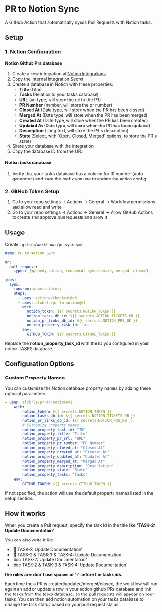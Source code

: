# PR to Notion Sync

A GitHub Action that automatically syncs Pull Requests with Notion tasks.

## Setup

### 1. Notion Configuration

#### Notion Github Prs database

1. Create a new integration at [Notion Integrations](https://www.notion.so/my-integrations)
2. Copy the Internal Integration Secret
3. Create a database in Notion with these properties:
   - **Title** (Title)
   - **Tasks** (Relation to your tasks database)
   - **URL** (url type, will store the url to the PR)
   - **PR Number** (number, will store the pr number)
   - **Closed At** (Date type, will store when the PR has been closed)
   - **Merged At** (Date type, will store when the PR has been merged)
   - **Created At** (Date type, will store when the PR has been created)
   - **Updated At** (Date type, will store when the PR has been updated)
   - **Description** (Long text, will store the PR's description)
   - **State** (Select, with 'Open, Closed, Merged' options, to store the PR's state)
4. Share your database with the integration
5. Copy the database ID from the URL

#### Notion tasks database

1. Verify that your tasks database has a column for ID number (auto generated) and save the prefix you use to update the action config

### 2. GitHub Token Setup

1. Go to your repo settings -> Actions -> General -> Workflow permissions and allow read and write
2. Go to your repo settings -> Actions -> General -> Allow GitHub Actions to create and approve pull requests and allow it

## Usage

Create `.github/workflows/pr-sync.yml`:

```yaml
name: PR to Notion Sync

on:
  pull_request:
    types: [opened, edited, reopened, synchronize, merged, closed]

jobs:
  sync:
    runs-on: ubuntu-latest
    steps:
      - uses: actions/checkout@v3
      - uses: alxbrla/pr-to-notion@v1
        with:
          notion_token: ${{ secrets.NOTION_TOKEN }}
          notion_tasks_db_id: ${{ secrets.NOTION_TICKETS_DB }}
          notion_pr_links_db_id: ${{ secrets.NOTION_PRS_DB }}
          notion_property_task_id: "ID"
        env:
          GITHUB_TOKEN: ${{ secrets.GITHUB_TOKEN }}
```

Replace the **notion_property_task_id** with the ID you configured in your notion TASKS database.

## Configuration Options

### Custom Property Names

You can customize the Notion database property names by adding these optional parameters:

```yaml
- uses: alxbrla/pr-to-notion@v1
    with:
        notion_token: ${{ secrets.NOTION_TOKEN }}
        notion_tasks_db_id: ${{ secrets.NOTION_TICKETS_DB }}
        notion_pr_links_db_id: ${{ secrets.NOTION_PRS_DB }}
        # Customize property names
        notion_property_task_id: "ID"
        notion_property_title: "Title"
        notion_property_pr_url: "URL"
        notion_property_pr_number: "PR Number"
        notion_property_closed_at: "Closed At"
        notion_property_created_at: "Created At"
        notion_property_updated_at: "Updated At"
        notion_property_merged_at: "Merged At"
        notion_property_description: "Description"
        notion_property_state: "State"
        notion_property_tasks: "Tasks"
    env:
        GITHUB_TOKEN: ${{ secrets.GITHUB_TOKEN }}
```

If not specified, the action will use the default property names listed in the setup section.

## How it works

When you create a Pull request, specify the task Id in the title like **'TASK-2: Update Documentation'**

You can also write it like:

- '📝 TASK-2: Update Documentation'
- '📝 TASK-2 & TASK-3 & TASK-4: Update Documentation'
- 'doc TASK-2: Update Documentation'
- 'doc TASK-2 & TASK-3 & TASK-4: Update Documentation'

**the rules are: don't use spaces or ':' before the tasks ids.**

Each time the a PR is created/updated/merged/closed, the workflow will run again an add or update a row in your notion github PRs database and link the tasks from the tasks database. so the pull requests will appear on your tasks. You can then add notion automation on your tasks database to change the task status based on your pull request status.
